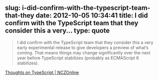slug: i-did-confirm-with-the-typescript-team-that-they
date: 2012-10-05 10:34:41
title: I did confirm with the TypeScript team that they consider this a very...
type: quote
---

> I did confirm with the TypeScript team that they consider this a very early experimental release to give developers a preview of what’s coming. That means things may change significantly over the next year before TypeScript stabilizes (probably as ECMAScript 6 stabilizes).

[Thoughts on TypeScript | NCZOnline](http://www.nczonline.net/blog/2012/10/04/thoughts-on-typescript/?utm_source=feedburner&utm_medium=feed&utm_campaign=Feed:%20nczonline%20(NCZOnline%20-%20The%20Official%20Web%20Site%20of%20Nicholas%20C.%20Zakas))
